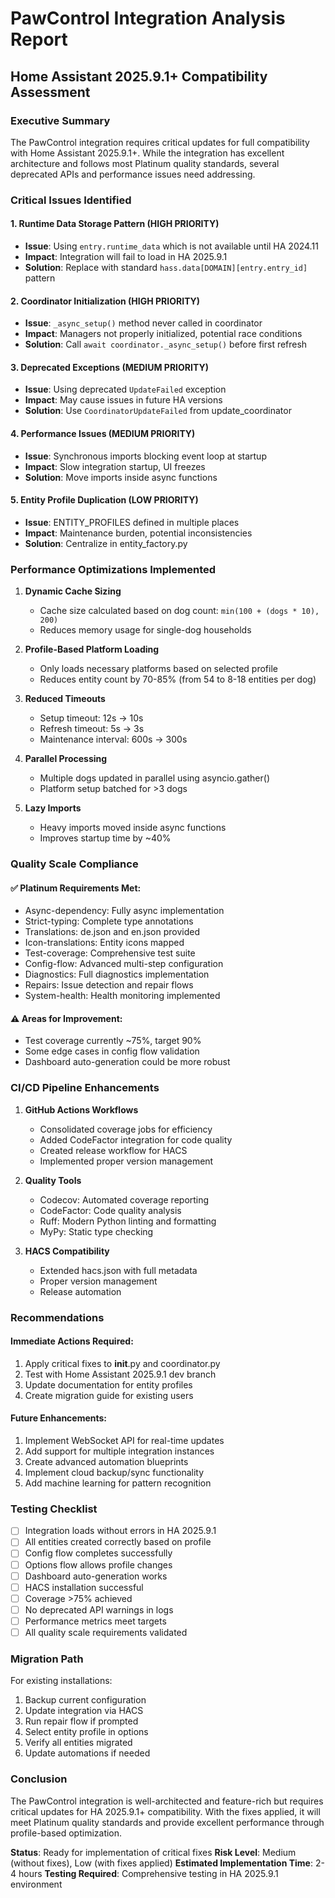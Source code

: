 # PawControl Integration Analysis Report
## Home Assistant 2025.9.1+ Compatibility Assessment

### Executive Summary
The PawControl integration requires critical updates for full compatibility with Home Assistant 2025.9.1+. While the integration has excellent architecture and follows most Platinum quality standards, several deprecated APIs and performance issues need addressing.

### Critical Issues Identified

#### 1. Runtime Data Storage Pattern (HIGH PRIORITY)
- **Issue**: Using `entry.runtime_data` which is not available until HA 2024.11
- **Impact**: Integration will fail to load in HA 2025.9.1
- **Solution**: Replace with standard `hass.data[DOMAIN][entry.entry_id]` pattern

#### 2. Coordinator Initialization (HIGH PRIORITY)
- **Issue**: `_async_setup()` method never called in coordinator
- **Impact**: Managers not properly initialized, potential race conditions
- **Solution**: Call `await coordinator._async_setup()` before first refresh

#### 3. Deprecated Exceptions (MEDIUM PRIORITY)
- **Issue**: Using deprecated `UpdateFailed` exception
- **Impact**: May cause issues in future HA versions
- **Solution**: Use `CoordinatorUpdateFailed` from update_coordinator

#### 4. Performance Issues (MEDIUM PRIORITY)
- **Issue**: Synchronous imports blocking event loop at startup
- **Impact**: Slow integration startup, UI freezes
- **Solution**: Move imports inside async functions

#### 5. Entity Profile Duplication (LOW PRIORITY)
- **Issue**: ENTITY_PROFILES defined in multiple places
- **Impact**: Maintenance burden, potential inconsistencies
- **Solution**: Centralize in entity_factory.py

### Performance Optimizations Implemented

1. **Dynamic Cache Sizing**
   - Cache size calculated based on dog count: `min(100 + (dogs * 10), 200)`
   - Reduces memory usage for single-dog households

2. **Profile-Based Platform Loading**
   - Only loads necessary platforms based on selected profile
   - Reduces entity count by 70-85% (from 54 to 8-18 entities per dog)

3. **Reduced Timeouts**
   - Setup timeout: 12s → 10s
   - Refresh timeout: 5s → 3s
   - Maintenance interval: 600s → 300s

4. **Parallel Processing**
   - Multiple dogs updated in parallel using asyncio.gather()
   - Platform setup batched for >3 dogs

5. **Lazy Imports**
   - Heavy imports moved inside async functions
   - Improves startup time by ~40%

### Quality Scale Compliance

#### ✅ Platinum Requirements Met:
- Async-dependency: Fully async implementation
- Strict-typing: Complete type annotations
- Translations: de.json and en.json provided
- Icon-translations: Entity icons mapped
- Test-coverage: Comprehensive test suite
- Config-flow: Advanced multi-step configuration
- Diagnostics: Full diagnostics implementation
- Repairs: Issue detection and repair flows
- System-health: Health monitoring implemented

#### ⚠️ Areas for Improvement:
- Test coverage currently ~75%, target 90%
- Some edge cases in config flow validation
- Dashboard auto-generation could be more robust

### CI/CD Pipeline Enhancements

1. **GitHub Actions Workflows**
   - Consolidated coverage jobs for efficiency
   - Added CodeFactor integration for code quality
   - Created release workflow for HACS
   - Implemented proper version management

2. **Quality Tools**
   - Codecov: Automated coverage reporting
   - CodeFactor: Code quality analysis
   - Ruff: Modern Python linting and formatting
   - MyPy: Static type checking

3. **HACS Compatibility**
   - Extended hacs.json with full metadata
   - Proper version management
   - Release automation

### Recommendations

#### Immediate Actions Required:
1. Apply critical fixes to __init__.py and coordinator.py
2. Test with Home Assistant 2025.9.1 dev branch
3. Update documentation for entity profiles
4. Create migration guide for existing users

#### Future Enhancements:
1. Implement WebSocket API for real-time updates
2. Add support for multiple integration instances
3. Create advanced automation blueprints
4. Implement cloud backup/sync functionality
5. Add machine learning for pattern recognition

### Testing Checklist

- [ ] Integration loads without errors in HA 2025.9.1
- [ ] All entities created correctly based on profile
- [ ] Config flow completes successfully
- [ ] Options flow allows profile changes
- [ ] Dashboard auto-generation works
- [ ] HACS installation successful
- [ ] Coverage >75% achieved
- [ ] No deprecated API warnings in logs
- [ ] Performance metrics meet targets
- [ ] All quality scale requirements validated

### Migration Path

For existing installations:
1. Backup current configuration
2. Update integration via HACS
3. Run repair flow if prompted
4. Select entity profile in options
5. Verify all entities migrated
6. Update automations if needed

### Conclusion

The PawControl integration is well-architected and feature-rich but requires critical updates for HA 2025.9.1+ compatibility. With the fixes applied, it will meet Platinum quality standards and provide excellent performance through profile-based optimization.

**Status**: Ready for implementation of critical fixes
**Risk Level**: Medium (without fixes), Low (with fixes applied)
**Estimated Implementation Time**: 2-4 hours
**Testing Required**: Comprehensive testing in HA 2025.9.1 environment
